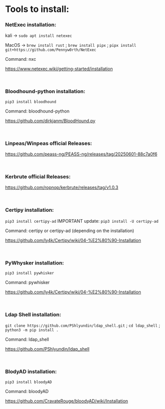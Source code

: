# Tools to install:

### NetExec installation:
kali -> `sudo apt install netexec`

MacOS -> `brew install rust` ; 
`brew install pipx` ; 
`pipx install git+https://github.com/Pennyw0rth/NetExec`

Command: nxc

https://www.netexec.wiki/getting-started/installation

<br>

### Bloodhound-python installation:
`pip3 install bloodhound`

Command: bloodhound-python

https://github.com/dirkjanm/BloodHound.py

<br>

### Linpeas/Winpeas official Releases:
https://github.com/peass-ng/PEASS-ng/releases/tag/20250601-88c7a0f6

<br>

### Kerbrute official Releases:
https://github.com/ropnop/kerbrute/releases/tag/v1.0.3

<br>

### Certipy installation:
`pip3 install certipy-ad`
IMPORTANT update:
`pip3 install -U certipy-ad`

Command: certipy or certipy-ad (depending on the installation)

https://github.com/ly4k/Certipy/wiki/04-%E2%80%90-Installation

<br>

### PyWhysker installation:
`pip3 install pywhisker`

Command: pywhisker

https://github.com/ly4k/Certipy/wiki/04-%E2%80%90-Installation

<br>

### Ldap Shell installation:
`git clone https://github.com/PShlyundin/ldap_shell.git` ; `cd ldap_shell` ; `python3 -m pip install .`

Command: ldap_shell

https://github.com/PShlyundin/ldap_shell

<br>

### BlodyAD installation:
`pip3 install bloodyAD`

Command: bloodyAD

https://github.com/CravateRouge/bloodyAD/wiki/Installation
